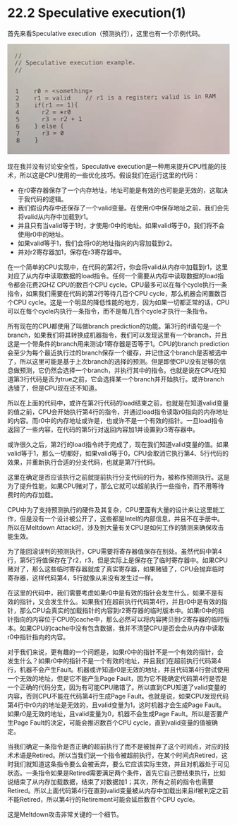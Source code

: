 # 22.2 Speculative execution\(1\)

首先来看Speculative execution（预测执行），这里也有一个示例代码。

![](../.gitbook/assets/image%20%28872%29.png)

现在我并没有讨论安全性，Speculative execution是一种用来提升CPU性能的技术，所以这是CPU使用的一些优化技巧。假设我们在运行这里的代码：

* 在r0寄存器保存了一个内存地址，地址可能是有效的也可能是无效的，这取决于我代码的逻辑。
* 我们假设内存中还保存了一个valid变量。在使用r0中保存地址之前，我们会先将valid从内存中加载到r1。
* 并且只有当valid等于1时，才使用r0中的地址。如果valid等于0，我们将不会使用r0中的地址。
* 如果valid等于1，我们会将r0的地址指向的内容加载到r2。
* 并对r2寄存器加1，保存在r3寄存器中。

在一个简单的CPU实现中，在代码的第2行，你会将valid从内存中加载到r1，这里对应了从内存中读取数据的load指令。任何一个需要从内存中读取数据的load指令都会花费2GHZ CPU的数百个CPU cycle。CPU最多可以在每个cycle执行一条指令，如果我们需要在代码的第2行等待几百个CPU cycle，那么机器会闲置数百个CPU cycle。这是一个明显的降低性能的地方，因为如果一切都正常的话，CPU可以在每个cycle内执行一条指令，而不是每几百个cycle才执行一条指令。

所有现在的CPU都使用了叫做branch prediction的功能。第3行的if语句是一个branch，如果我们将其转换成机器指令，我们可以发现这里有一个branch，并且这是一个带条件的branch用来测试r1寄存器是否等于1。CPU的branch prediction会至少为每个最近执行过的branch保存一个缓存，并记住这个branch是否被选中了，所以这里可能是基于上次branch的选择的预测。但是即使CPU没有足够的信息做预测，它仍然会选择一个branch，并执行其中的指令。也就是说在CPU在知道第3行代码是否为true之前，它会选择某一个branch并开始执行。或许branch选错了，但是CPU现在还不知道。

所以在上面的代码中，或许在第2行代码的load结束之前，也就是在知道valid变量的值之前，CPU会开始执行第4行的指令，并通过load指令读取r0指向的内存地址的内容。而r0中的内存地址或许是，也或许不是一个有效的指针。一旦load指令返回了一些内容，在代码的第5行对返回内容加1并设置到r3寄存器中。

或许很久之后，第2行的load指令终于完成了，现在我们知道valid变量的值。如果valid等于1，那么一切都好，如果valid等于0，CPU会取消它执行第4、5行代码的效果，并重新执行合适的分支代码，也就是第7行代码。

这里在确定是否应该执行之前就提前执行分支代码的行为，被称作预测执行。这是为了提升性能，如果CPU赌对了，那么它就可以超前执行一些指令，而不用等待费时的内存加载。

CPU中为了支持预测执行的硬件及其复杂，CPU里面有大量的设计来让这里能工作，但是没有一个设计被公开了，这些都是Intel的内部信息，并且不在手册中。所以在Meltdown Attack时，涉及到大量有关CPU是如何工作的猜测来确保攻击能生效。

为了能回滚误判的预测执行，CPU需要将寄存器值保存在别处。虽然代码中第4行，第5行将值保存在了r2，r3，但是实际上是保存在了临时寄存器中。如果CPU赌对了，那么这些临时寄存器就成了真实寄存器，如果赌错了，CPU会抛弃临时寄存器，这样代码第4，5行就像从来没有发生过一样。

在这里的代码中，我们需要考虑如果r0中是有效的指针会发生什么，如果不是有效的指针，又会发生什么。如果我们在超前执行代码第4行，并且r0中是有效的指针，那么CPU会真实的加载指针的内容到r2寄存器的临时版本中。如果r0中的指针指向的内容位于CPU的cache中，那么必然可以将内容拷贝到r2寄存器的临时版本。如果CPU的cache中没有包含数据，我并不清楚CPU是否会会从内存中读取r0中指针指向的内容。

对于我们来说，更有趣的一个问题是，如果r0中的指针不是一个有效的指针，会发生什么？如果r0中的指针不是一个有效的地址，并且我们在超前执行代码第4行，机器不会产生Fault。机器或许知道r0是无效的地址，并且代码第4行尝试使用一个无效的地址，但是它不能产生Page Fault，因为它不能确定代码第4行是否是一个正确的代码分支，因为有可能CPU赌错了。所以直到CPU知道了valid变量的内容，否则CPU不能在代码第4行生成Page Fault。也就是说，如果CPU发现代码第4行中r0内的地址是无效的，且valid变量为1，这时机器才会生成Page Fault。如果r0是无效的地址，且valid变量为0，机器不会生成Page Fault。所以是否要产生Page Fault的决定，可能会推迟数百个CPU cycle，直到valid变量的值被确定。

当我们确定一条指令是否正确的超前执行了而不是被抛弃了这个时间点，对应的技术术语是Retired。所以当我们说一个指令被超前执行，在某个时间点Retired，这时我们就知道这条指令要么会被丢弃，要么它应该实际生效，并且对机器处于可见状态。一条指令如果是Retired需要满足两个条件，首先它自己要结束执行，比如说结束了从内存加载数据，结束了对数据加1；其次，所有之前的指令也需要Retired。所以上面代码第4行在直到valid变量被从内存中加载出来且if被判定之前不能Retired，所以第4行的Retirement可能会延后数百个CPU cycle。

这是Meltdown攻击非常关键的一个细节。

